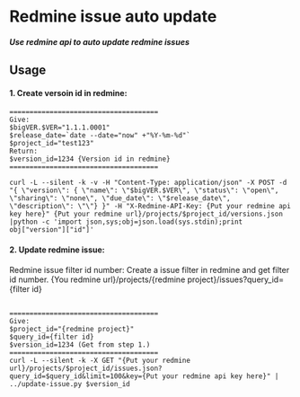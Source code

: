 # Redmine issue auto update 
##### Use redmine api to auto update redmine issues
## Usage
#### 1. Create versoin id in redmine:

```
=====================================
Give:
$bigVER.$VER="1.1.1.0001"
$release_date=`date --date="now" +"%Y-%m-%d"`
$project_id="test123"
Return:
$version_id=1234 {Version id in redmine}
=====================================

curl -L --silent -k -v -H "Content-Type: application/json" -X POST -d "{ \"version\": { \"name\": \"$bigVER.$VER\", \"status\": \"open\", \"sharing\": \"none\", \"due_date\": \"$release_date\", \"description\": \"\"} }" -H "X-Redmine-API-Key: {Put your redmine api key here}" {Put your redmine url}/projects/$project_id/versions.json |python -c 'import json,sys;obj=json.load(sys.stdin);print obj["version"]["id"]'

```

#### 2. Update redmine issue:
Redmine issue filter id number:
Create a issue filter in redmine and get filter id number.
{You redmine url}/projects/{redmine project}/issues?query_id={filter id}

```

=====================================
Give:
$project_id="{redmine project}"
$query_id={filter id}
$version_id=1234 (Get from step 1.)
=====================================
curl -L --silent -k -X GET "{Put your redmine url}/projects/$project_id/issues.json?query_id=$query_id&limit=100&key={Put your redmine api key here}" | ../update-issue.py $version_id

```
